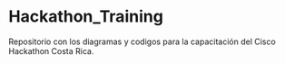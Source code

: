 # Hackathon_Training
Repositorio con los diagramas y codigos para la capacitación del Cisco Hackathon Costa Rica.
